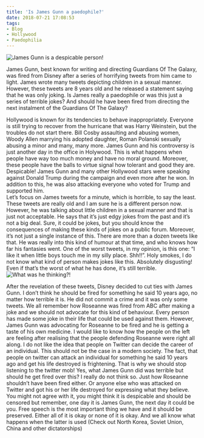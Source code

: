```yaml
---
title: 'Is James Gunn a paedophile?'
date: 2018-07-21 17:08:53
tags:
- Blog
- Hollywood
- Paedophilia
---
```

![James Gunn is a despicable person!](/images/jamesgunn.jpg)

James Gunn, best known for writing and directing Guardians Of The Galaxy, was fired from Disney after a series of horrifying tweets from him came to light. James wrote many tweets depicting children in a sexual manner. However, these tweets are 8 years old and he released a statement saying that he was only joking. Is James really a paedophile or was this just a series of terrible jokes? And should he have been fired from directing the next instalment of the Guardians Of The Galaxy?
<!--more-->
Hollywood is known for its tendencies to behave inappropriately. Everyone is still trying to recover from the hurricane that was Harry Weinstein, but the troubles do not start there. Bill Cosby assaulting and abusing women, Woody Allen marrying his adopted daughter, Roman Polanski sexually abusing a minor and many, many more. James Gunn and his controversy is just another day in the office in Holywood. This is what happens when people have way too much money and have no moral ground. Moreover, these people have the balls to virtue signal how tolerant and good they are. Despicable! James Gunn and many other Hollywood stars were speaking against Donald Trump during the campaign and even more after he won. In addition to this, he was also attacking everyone who voted for Trump and supported him.<script async src="//pagead2.googlesyndication.com/pagead/js/adsbygoogle.js"></script><ins class="adsbygoogle" style="display:block; text-align:center;"  data-ad-layout="in-article"  data-ad-format="fluid"  data-ad-client="ca-pub-2164900147810573"  data-ad-slot="8817307412"></ins><script>(adsbygoogle = window.adsbygoogle || []).push({});</script>
Let’s focus on James tweets for a minute, which is horrible, to say the least. These tweets are really old and I am sure he is a different person now. However, he was talking about little children in a sexual manner and that is just not acceptable. He says that it’s just edgy jokes from the past and it’s not a big deal. Sure, it could be jokes, but you should know the consequences of making these kinds of jokes on a public forum. Moreover, it’s not just a single instance of this. There are more than a dozen tweets like that. He was really into this kind of humour at that time, and who knows how far his fantasies went. One of the worst tweets, in my opinion, is this one: “I like it when little boys touch me in my silly place. Shh!!”. Holy smokes, I do not know what kind of person makes jokes like this. Absolutely disgusting! Even if that’s the worst of what he has done, it’s still terrible.
![What was he thinking?!](/images/jamesgunn2.jpg)

After the revelation of these tweets, Disney decided to cut ties with James Gunn. I don’t think he should be fired for something he said 10 years ago, no matter how terrible it is. He did not commit a crime and it was only some tweets. We all remember how Roseanne was fired from ABC after making a joke and we should not advocate for this kind of behaviour. Every person has made some joke in their life that could be used against them. However, James Gunn was advocating for Roseanne to be fired and he is getting a taste of his own medicine. I would like to know how the people on the left are feeling after realising that the people defending Roseanne were right all along.
I do not like the idea that people on Twitter can decide the career of an individual. This should not be the case in a modern society. The fact, that people on twitter can attack an individual for something he said 10 years ago and get his life destroyed is frightening. That is why we should stop listening to the twitter mob! Yes, what James Gunn did was terrible but should he get fired over this? I really do not think so. Just how Roseanne shouldn’t have been fired either. Or anyone else who was attacked on Twitter and got his or her life destroyed for expressing what they believe. You might not agree with it, you might think it is despicable and should be censored but remember, one day it is James Gunn, the next day it could be you. Free speech is the most important thing we have and it should be preserved. Either all of it is okay or none of it is okay. And we all know what happens when the latter is used (Check out North Korea, Soviet Union, China and other dictatorships)
